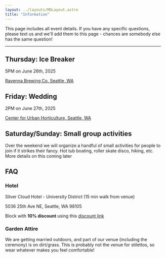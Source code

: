 ```yaml
---
layout: ../layouts/MDLayout.astro
title: "Information"
---
```

This page includes all event details. If you have any specific questions, please text us and we'll add them to this page - chances are somebody else has the same question!

---


## Thursday: Ice Breaker
5PM on June 26th, 2025

[Ravenna Brewing Co, Seattle, WA](https://www.google.com/maps/place/Ravenna+Brewing+Co/@47.66835,-122.3018081,754m/data=!3m2!1e3!4b1!4m6!3m5!1s0x5490147d89cbde09:0xb05b7c95104313ec!8m2!3d47.66835!4d-122.2992332!16s%2Fg%2F11c3w5vjj0?entry=ttu&g_ep=EgoyMDI0MTIxMS4wIKXMDSoASAFQAw%3D%3D)

## Friday: Wedding
2PM on June 27th, 2025

[Center for Urban Horticulture, Seattle, WA](https://www.google.com/maps/place/Center+for+Urban+Horticulture/@47.6575198,-122.2900401,754m/data=!3m2!1e3!4b1!4m6!3m5!1s0x5490149a62e1bc07:0x9567ff7fd758298a!8m2!3d47.6575198!4d-122.2900401!16s%2Fg%2F1tf35ng4?entry=tts&g_ep=EgoyMDI0MTIxMS4wIPu8ASoASAFQAw%3D%3D)

## Saturday/Sunday: Small group activities
Over the weekend we will organize a handful of small activities for people to join if it strikes their fancy. 
Hot tub boating, roller skate disco, hiking, etc. More details on this coming later 

## FAQ

### Hotel
Silver Cloud Hotel - University District (15 min walk from venue)

5036 25th Ave NE, Seattle, WA 98105

Block with **10% discount** using this [discount link](https://university.silvercloud.com/irmng/#/search?g=AINARA&o=AINARA)

### Garden Attire
We are getting married outdoors, and part of our venue (including the ceremony) is on dirt/grass. This is probably not 
the venue for stilettos, so wear whatever makes you feel comfortable!
